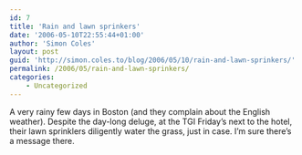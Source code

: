 ```yaml
---
id: 7
title: 'Rain and lawn sprinkers'
date: '2006-05-10T22:55:44+01:00'
author: 'Simon Coles'
layout: post
guid: 'http://simon.coles.to/blog/2006/05/10/rain-and-lawn-sprinkers/'
permalink: /2006/05/rain-and-lawn-sprinkers/
categories:
    - Uncategorized
---
```


A very rainy few days in Boston (and they complain about the English weather). Despite the day-long deluge, at the TGI Friday’s next to the hotel, their lawn sprinklers diligently water the grass, just in case. I’m sure there’s a message there.